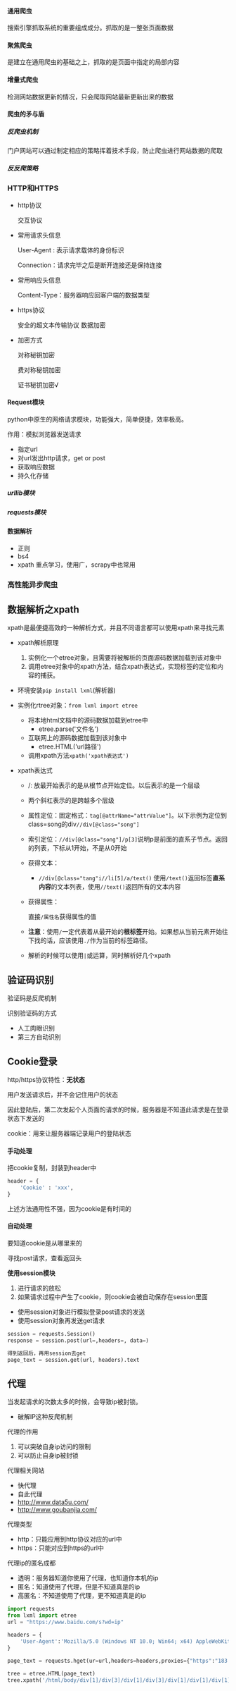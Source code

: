 #### 通用爬虫

搜索引擎抓取系统的重要组成成分。抓取的是一整张页面数据

#### 聚焦爬虫

是建立在通用爬虫的基础之上，抓取的是页面中指定的局部内容

#### 增量式爬虫

检测网站数据更新的情况，只会爬取网站最新更新出来的数据

#### 爬虫的矛与盾



##### 反爬虫机制

门户网站可以通过制定相应的策略挥着技术手段，防止爬虫进行网站数据的爬取

##### 反反爬策略



### HTTP和HTTPS

- http协议

  交互协议

- 常用请求头信息

  User-Agent : 表示请求载体的身份标识

  Connection：请求完毕之后是断开连接还是保持连接

- 常用响应头信息

  Content-Type：服务器响应回客户端的数据类型

- https协议

  安全的超文本传输协议 数据加密

- 加密方式

  对称秘钥加密

  费对称秘钥加密

  证书秘钥加密√



#### Request模块

python中原生的网络请求模块，功能强大，简单便捷，效率极高。

作用：模拟浏览器发送请求

- 指定url
- 对url发出http请求，get or post
- 获取响应数据
- 持久化存储

##### urllib模块



##### requests模块



#### 数据解析

- 正则
- bs4
- xpath 重点学习，使用广，scrapy中也常用



### 高性能异步爬虫



## 数据解析之xpath
xpath是最便捷高效的一种解析方式，并且不同语言都可以使用xpath来寻找元素

- xpath解析原理
  1. 实例化一个etree对象，且需要将被解析的页面源码数据加载到该对象中
  2. 调用etree对象中的xpath方法，结合xpath表达式，实现标签的定位和内容的捕获。
  
- 环境安装`pip install lxml`(解析器)

- 实例化rtree对象：`from lxml import etree`
  - 将本地html文档中的源码数据加载到etree中
    - etree.parse('文件名')
  - 互联网上的源码数据加载到该对象中
    - etree.HTML('url路径')
  - 调用xpath方法`xpath('xpath表达式')`
  
- xpath表达式
  
  - /: 放最开始表示的是从根节点开始定位。以后表示的是一个层级
  
  - 两个斜杠表示的是跨越多个层级
  
  - 属性定位：固定格式：`tag[@attrName="attrValue"]`。以下示例为定位到class=song的div`//div[@class="song"]`

  - 索引定位：`//div[@class="song"]/p[3]`说明p是前面的直系子节点。返回的列表，下标从1开始，不是从0开始
  
  - 获得文本：
  
    -  `//div[@class="tang"i//li[5]/a/text()` 使用`/text()`返回标签**直系内容**的文本列表，使用`//text()`返回所有的文本内容
  
  - 获得属性：
  
    直接`/属性名`获得属性的值
  
  - **注意**：使用`/`一定代表着从最开始的**根标签**开始。如果想从当前元素开始往下找的话，应该使用`./`作为当前的标签路径。
  
  - 解析的时候可以使用`|`或运算，同时解析好几个xpath
  
  
  
  
  

## 验证码识别

验证码是反爬机制

识别验证码的方式

- 人工肉眼识别
- 第三方自动识别



## Cookie登录

http/https协议特性：**无状态**

用户发送请求后，并不会记住用户的状态

因此登陆后，第二次发起个人页面的请求的时候，服务器是不知道此请求是在登录状态下发送的

cookie：用来让服务器端记录用户的登陆状态

#### 手动处理

把cookie复制，封装到header中

```python
header = {
	'Cookie' : 'xxx',
}
```

上述方法通用性不强，因为cookie是有时间的

#### 自动处理

要知道cookie是从哪里来的

寻找post请求，查看返回头

**使用session模块**

1. 进行请求的放松
2. 如果请求过程中产生了cookie，则cookie会被自动保存在session里面

- 使用session对象进行模拟登录post请求的发送
- 使用session对象再发送get请求

```python
session = requests.Session()
response = session.post(url=,headers=, data=)

得到返回后，再用session去get
page_text = session.get(url, headers).text
```

## 代理

当发起请求的次数太多的时候，会导致ip被封锁。

- 破解IP这种反爬机制

代理的作用

1. 可以突破自身ip访问的限制
2. 可以防止自身ip被封锁

代理相关网站

- 快代理
- 自此代理
- http://www.data5u.com/
- http://www.goubanjia.com/

代理类型

- http：只能应用到http协议对应的url中
- https：只能对应到https的url中

代理ip的匿名成都

- 透明：服务器知道你使用了代理，也知道你本机的ip
- 匿名：知道使用了代理，但是不知道真是的ip
- 高匿名：不知道使用了代理，更不知道真是的ip

```python
import requests
from lxml import etree
url = "https://www.baidu.com/s?wd=ip"

headers = {
    'User-Agent':'Mozilla/5.0 (Windows NT 10.0; Win64; x64) AppleWebKit/537.36 (KHTML, like Gecko) Chrome/85.0.4183.102 Safari/537.36'
}

page_text = requests.hget(ur=url,headers=headers,proxies={"https":"183.247.152.98:8888"} )
                                                          
tree = etree.HTML(page_text)
tree.xpath('/html/body/div[1]/div[3]/div[1]/div[3]/div[1]/div[1]/div[1]/div[2]/table/tbody/tr/td/span')
```

